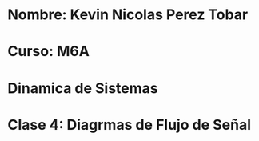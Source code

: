 # Nombre: Kevin Nicolas Perez Tobar
# Curso: M6A
# Dinamica de Sistemas
# Clase 4: Diagrmas de Flujo de Señal




